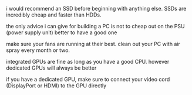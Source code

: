 i would recommend an SSD before beginning with anything else. SSDs are incredibly cheap and faster than HDDs. 

the only advice i can give for building a PC is not to cheap out on the PSU (power supply unit) better to have a good one 

make sure your fans are running at their best. clean out your PC with air spray every month or two. 

integrated GPUs are fine as long as you have a good CPU. however dedicated GPUs will always be better

if you have a dedicated GPU, make sure to connect your video cord (DisplayPort or HDMI) to the GPU directly
